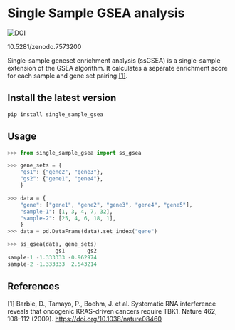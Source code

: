 # Single Sample GSEA analysis

[![DOI](https://zenodo.org/badge/DOI/10.5281/zenodo.7573200.svg)](https://doi.org/10.5281/zenodo.7573200)

10.5281/zenodo.7573200

Single-sample geneset enrichment analysis (ssGSEA) is a single-sample extension of the GSEA algorithm. It calculates a separate enrichment score for each sample and gene set pairing [[1]](#1).

## Install the latest version

    pip install single_sample_gsea

## Usage

```python
>>> from single_sample_gsea import ss_gsea

>>> gene_sets = {
    "gs1": {"gene2", "gene3"},
    "gs2": {"gene1", "gene4"},
    }

>>> data = {
    "gene": ["gene1", "gene2", "gene3", "gene4", "gene5"],
    "sample-1": [1, 3, 4, 7, 32],
    "sample-2": [25, 4, 6, 18, 1],
    }
>>> data = pd.DataFrame(data).set_index("gene")

>>> ss_gsea(data, gene_sets)
               gs1       gs2
sample-1 -1.333333 -0.962974
sample-2 -1.333333  2.543214
```

## References

<a id="1">[1]</a>
Barbie, D., Tamayo, P., Boehm, J. et al. Systematic RNA interference reveals that oncogenic KRAS-driven cancers require TBK1. Nature 462, 108–112 (2009). <https://doi.org/10.1038/nature08460>
